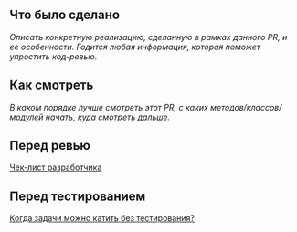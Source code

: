 ## Что было сделано
_Описать конкретную реализацию, сделанную в рамках данного PR, и ее особенности. Годится любая информация, которая поможет упростить код-ревью._

## Как смотреть
_В каком порядке лучше смотреть этот PR, с каких методов/классов/модулей начать, куда смотреть дальше._

## Перед ревью
[Чек-лист разработчика](https://github.com/YandexClassifieds/realty-frontend/blob/master/docs/contribution.md#чек-лист-разработчика)

## Перед тестированием
[Когда задачи можно катить без тестирования?](https://github.com/YandexClassifieds/realty-frontend/blob/master/docs/contribution.md#задачи-без-ручного-тестирования)
